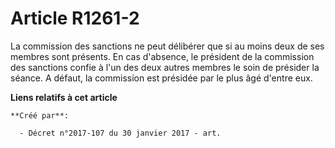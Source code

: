 # Article R1261-2

La commission des sanctions ne peut délibérer que si au moins deux de ses membres sont présents. En cas d'absence, le
président de la commission des sanctions confie à l'un des deux autres membres le soin de présider la séance. A défaut, la
commission est présidée par le plus âgé d'entre eux.

**Liens relatifs à cet article**

	**Créé par**:

	  - Décret n°2017-107 du 30 janvier 2017 - art.
